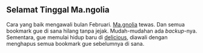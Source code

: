 ## Selamat Tinggal Ma.ngolia

Cara yang baik mengawali bulan Februari. [Ma.gnolia](http://ma.gnolia.com/) tewas. Dan semua bookmark gue di sana hilang tanpa jejak. Mudah-mudahan ada _backup_-nya. Sementara, gue memulai hidup baru di [delicious](http://delicious.com/kriwil), diawali dengan menghapus semua bookmark gue sebelumnya di sana.

<!-- {"time": "2009-02-02 12:00:01", "title": "Selamat Tinggal Ma.ngolia"} -->
